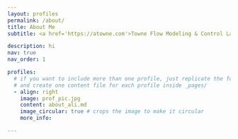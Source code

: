 ```yaml
---
layout: profiles
permalink: /about/
title: About Me
subtitle: <a href='https://atowne.com'>Towne Flow Modeling & Control Lab, University of Michigan</a>

description: hi
nav: true
nav_order: 1

profiles:
  # if you want to include more than one profile, just replicate the following block
  # and create one content file for each profile inside _pages/
  - align: right
    image: prof_pic.jpg
    content: about_ali.md
    image_circular: true # crops the image to make it circular
    more_info: 

---
```

